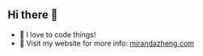 ## Hi there 👋

- 🌱 I love to code things!
- 🙂 Visit my website for more info: [mirandazheng.com](https://mirandazheng.com/)

<!--
**mirmirmirr/mirmirmirr** is a ✨ _special_ ✨ repository because its `README.md` (this file) appears on your GitHub profile.

Here are some ideas to get you started:

- 🔭 I’m currently working on ...
- 🌱 I’m currently learning ...
- 👯 I’m looking to collaborate on ...
- 🤔 I’m looking for help with ...
- 💬 Ask me about ...
- 📫 How to reach me: ...
- 😄 Pronouns: ...
- ⚡ Fun fact: ...
-->
